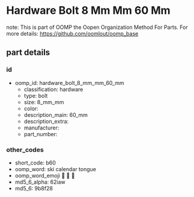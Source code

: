 # Hardware Bolt 8 Mm Mm 60 Mm  

note: This is part of OOMP the Oopen Organization Method For Parts. For more details: https://github.com/oomlout/oomp_base

##  part details





### id
* oomp_id: hardware_bolt_8_mm_mm_60_mm
  * classification: hardware
  * type: bolt
  * size: 8_mm_mm
  * color: 
  * description_main: 60_mm
  * description_extra: 
  * manufacturer: 
  * part_number: 

### other_codes
* short_code: b60
* oomp_word: ski calendar tongue
* oomp_word_emoji :ski: :calendar: :tongue:
* md5_6_alpha: 62iaw
* md5_6: 9b8f28
